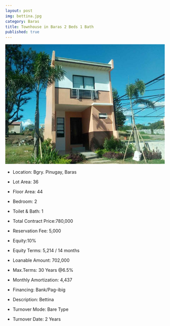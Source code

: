 ```yaml
---
layout: post
img: bettina.jpg
category: Baras
title: Townhouse in Baras 2 Beds 1 Bath
published: true
---
```


<span class="image featured"><img src="/images/bettina.jpg" alt=""></span>

- Location: Bgry. Pinugay, Baras
- Lot Area: 36
- Floor Area: 44
- Bedroom: 2
- Toilet & Bath: 1


- Total Contract Price:780,000
- Reservation Fee: 5,000
- Equity:10%
- Equity Terms: 5,214 / 14 months
- Loanable Amount: 702,000
- Max.Terms: 30 Years @6.5%
- Monthly Amortization: 4,437 
- Financing: Bank/Pag-ibig

- Description: Bettina
- Turnover Mode: Bare Type
- Turnover Date: 2 Years

